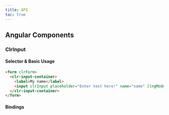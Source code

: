 ```yaml
---
title: API
toc: true
---
```


## Angular Components

### ClrInput

#### Selector & Basic Usage

<DocDemo toggle="false">

```html
<form clrForm>
  <clr-input-container>
    <label>My name</label>
    <input clrInput placeholder="Enter text here!" name="name" [(ngModel)]="name" />
  </clr-input-container>
</form>
```

</DocDemo>

#### Bindings

<DocComponentApi component="ClrFormCommon" item="bindings" />
